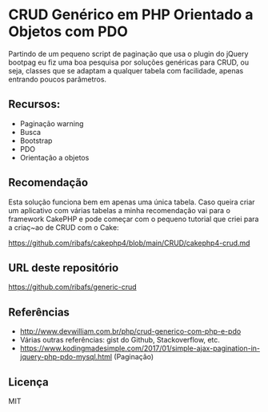 # CRUD Genérico em PHP Orientado a Objetos com PDO

Partindo de um pequeno script de paginação que usa o plugin do jQuery bootpag eu fiz uma boa pesquisa por soluções genéricas para CRUD, ou seja, classes que se adaptam a qualquer tabela com facilidade, apenas entrando poucos parâmetros.

## Recursos:

- Paginação warning
- Busca
- Bootstrap
- PDO
- Orientação a objetos

## Recomendação

Esta solução funciona bem em apenas uma única tabela. Caso queira criar um aplicativo com várias tabelas a minha recomendação vai para o framework CakePHP e pode começar com o pequeno tutorial que criei para a criaç~ao de CRUD com o Cake:

https://github.com/ribafs/cakephp4/blob/main/CRUD/cakephp4-crud.md

## URL deste repositório

https://github.com/ribafs/generic-crud

## Referências

- http://www.devwilliam.com.br/php/crud-generico-com-php-e-pdo
- Várias outras referências: gist do Github, Stackoverflow, etc.
- https://www.kodingmadesimple.com/2017/01/simple-ajax-pagination-in-jquery-php-pdo-mysql.html (Paginação)

## Licença

MIT
